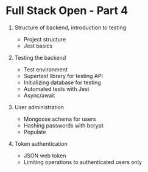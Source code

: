 # Full Stack Open - Part 4

1. Structure of backend, introduction to testing

    - Project structure
    - Jest basics
  
2. Testing the backend

    - Test environment
    - Supertest library for testing API
    - Initializing database for testing
    - Automated tests with Jest
    - Async/await

3. User administration

    - Mongoose schema for users
    - Hashing passwords with bcrypt
    - Populate
  
4. Token authentication

    - JSON web token
    - Limiting operations to authenticated users only 
